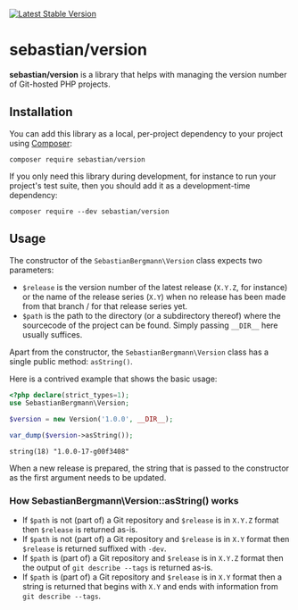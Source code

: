 [![Latest Stable Version](https://poser.pugx.org/sebastian/version/v/stable.png)](https://packagist.org/packages/sebastian/version)

# sebastian/version

**sebastian/version** is a library that helps with managing the version number of Git-hosted PHP projects.

## Installation

You can add this library as a local, per-project dependency to your project using [Composer](https://getcomposer.org/):

```
composer require sebastian/version
```

If you only need this library during development, for instance to run your project's test suite, then you should add it as a development-time dependency:

```
composer require --dev sebastian/version
```

## Usage

The constructor of the `SebastianBergmann\Version` class expects two parameters:

- `$release` is the version number of the latest release (`X.Y.Z`, for instance) or the name of the release series (`X.Y`) when no release has been made from that branch / for that release series yet.
- `$path` is the path to the directory (or a subdirectory thereof) where the sourcecode of the project can be found. Simply passing `__DIR__` here usually suffices.

Apart from the constructor, the `SebastianBergmann\Version` class has a single public method: `asString()`.

Here is a contrived example that shows the basic usage:

```php
<?php declare(strict_types=1);
use SebastianBergmann\Version;

$version = new Version('1.0.0', __DIR__);

var_dump($version->asString());
```

```
string(18) "1.0.0-17-g00f3408"
```

When a new release is prepared, the string that is passed to the constructor as the first argument needs to be updated.

### How SebastianBergmann\Version::asString() works

- If `$path` is not (part of) a Git repository and `$release` is in `X.Y.Z` format then `$release` is returned as-is.
- If `$path` is not (part of) a Git repository and `$release` is in `X.Y` format then `$release` is returned suffixed with `-dev`.
- If `$path` is (part of) a Git repository and `$release` is in `X.Y.Z` format then the output of `git describe --tags` is returned as-is.
- If `$path` is (part of) a Git repository and `$release` is in `X.Y` format then a string is returned that begins with `X.Y` and ends with information from `git describe --tags`.
